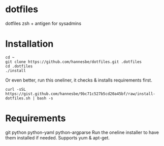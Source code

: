 # dotfiles
dotfiles zsh + antigen for sysadmins

# Installation
```
cd ~
git clone https://github.com/hannesbe/dotfiles.git .dotfiles
cd .dotfiles
./install
```
Or even better, run this oneliner, it checks & installs requirements first.
```
curl -sSL https://gist.github.com/hannesbe/9bc71c527b5cd20a45bf/raw/install-dotfiles.sh | bash -s
```

# Requirements
git python python-yaml python-argparse
Run the oneline installer to have them installed if needed. Supports yum & apt-get.
